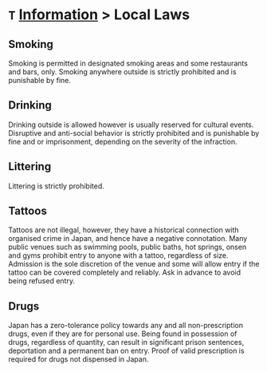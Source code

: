 # `T` [Information](../information) > Local Laws

## Smoking
Smoking is permitted in designated smoking areas and some restaurants and bars, only. Smoking anywhere outside is strictly prohibited and is punishable by fine.

## Drinking
Drinking outside is allowed however is usually reserved for cultural events. Disruptive and anti-social behavior is strictly prohibited and is punishable by fine and or imprisonment, depending on the severity of the infraction.

## Littering
Littering is strictly prohibited. <!-- more info needed -->

## Tattoos
Tattoos are not illegal, however, they have a historical connection with organised crime in Japan, and hence have a negative connotation. Many public venues such as swimming pools, public baths, hot springs, onsen and gyms prohibit entry to anyone with a tattoo, regardless of size. Admission is the sole discretion of the venue and some will allow entry if the tattoo can be covered completely and reliably. Ask in advance to avoid being refused entry.

## Drugs
Japan has a zero-tolerance policy towards any and all non-prescription drugs, even if they are for personal use. Being found in possession of drugs, regardless of quantity, can result in significant prison sentences, deportation and a permanent ban on entry. Proof of valid prescription is required for drugs not dispensed in Japan.
